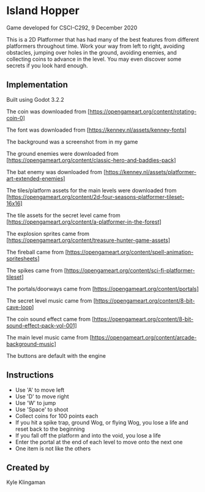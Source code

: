 # Island Hopper
Game developed for CSCI-C292, 9 December 2020

This is a 2D Platformer that has had many of the best features from different platformers throughout time. Work your way from left to right, avoiding obstacles, jumping over holes in the ground, avoiding enemies, and collecting coins to advance in the level. You may even discover some secrets if you look hard enough.

## Implementation
Built using Godot 3.2.2

The coin was downloaded from [https://opengameart.org/content/rotating-coin-0]

The font was downloaded from [https://kenney.nl/assets/kenney-fonts]

The background was a screenshot from in my game

The ground enemies were downloaded from [https://opengameart.org/content/classic-hero-and-baddies-pack]

The bat enemy was downloaded from [https://kenney.nl/assets/platformer-art-extended-enemies]

The tiles/platform assets for the main levels were downloaded from [https://opengameart.org/content/2d-four-seasons-platformer-tileset-16x16]

The tile assets for the secret level came from [https://opengameart.org/content/a-platformer-in-the-forest]

The explosion sprites came from [https://opengameart.org/content/treasure-hunter-game-assets]

The fireball came from [https://opengameart.org/content/spell-animation-spritesheets]

The spikes came from [https://opengameart.org/content/sci-fi-platformer-tileset]

The portals/doorways came from [https://opengameart.org/content/portals]

The secret level music came from [https://opengameart.org/content/8-bit-cave-loop]

The coin sound effect came from [https://opengameart.org/content/8-bit-sound-effect-pack-vol-001]

The main level music came from [https://opengameart.org/content/arcade-background-music]

The buttons are default with the engine

## Instructions
- Use 'A' to move left
- Use 'D' to move right
- Use 'W' to jump
- Use 'Space' to shoot
- Collect coins for 100 points each
- If you hit a spike trap, ground Wog, or flying Wog, you lose a life and reset back to the beginning
- If you fall off the platform and into the void, you lose a life
- Enter the portal at the end of each level to move onto the next one
- One item is not like the others

## Created by
Kyle Klingaman
